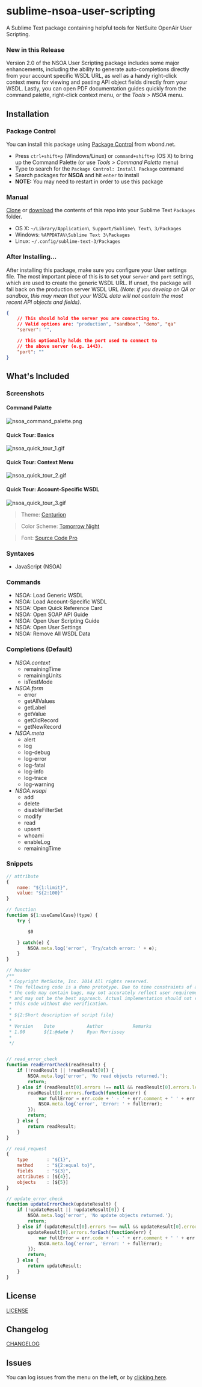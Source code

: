 sublime-nsoa-user-scripting
===================

A Sublime Text package containing helpful tools for NetSuite OpenAir User Scripting.

### New in this Release

Version 2.0 of the NSOA User Scripting package includes some major enhancements, including the ability to generate auto-completions directly from your account specific WSDL URL, as well as a handy right-click context menu for viewing and pasting API object fields directly from your WSDL. Lastly, you can open PDF documentation guides quickly from the command palette, right-click context menu, or the _Tools > NSOA_ menu.

Installation
------------

### Package Control

You can install this package using [Package Control](https://sublime.wbond.net/packages/NSOA) from wbond.net.

- Press `ctrl+shift+p` (Windows/Linux) or `command+shift+p` (OS X) to bring up the Command Palette (or use _Tools > Command Palette_ menu)
- Type to search for the `Package Control: Install Package` command
- Search packages for **NSOA** and hit `enter` to install
- **NOTE:** You may need to restart in order to use this package

### Manual

[Clone](https://rmorrissey23@bitbucket.org/rmorrissey23/sublime-nsoa-user-scripting.git) or [download](https://bitbucket.org/rmorrissey23/sublime-nsoa-user-scripting/get/master.zip) the contents of this repo into your Sublime Text `Packages` folder.

- OS X: `~/Library/Application\ Support/Sublime\ Text\ 3/Packages`
- Windows: `%APPDATA%\Sublime Text 3\Packages`
- Linux: `~/.config/sublime-text-3/Packages`

### After Installing...

After installing this package, make sure you configure your User settings file. The most important piece of this is to set your `server` and `port` settings, which are used to create the generic WSDL URL. If unset, the package will fall back on the production server WSDL URL _(Note: if you develop on QA or sandbox, this may mean that your WSDL data will not contain the most recent API objects and fields)_.

```json
{
    // This should hold the server you are connecting to.
    // Valid options are: "production", "sandbox", "demo", "qa"
    "server": "",

    // This optionally holds the port used to connect to
    // the above server (e.g. 1443).
    "port": ""
}
```

What's Included
---------------

### Screenshots

#### Command Palatte
![nsoa_command_palette.png](https://bitbucket.org/rmorrissey23/sublime-nsoa-user-scripting/raw/master/screenshots/nsoa_command_palette.png "sublime-nsoa-user-scripting")

#### Quick Tour: Basics
![nsoa_quick_tour_1.gif](https://bitbucket.org/rmorrissey23/sublime-nsoa-user-scripting/raw/master/screenshots/nsoa_quick_tour_1.gif "sublime-nsoa-user-scripting")

#### Quick Tour: Context Menu
![nsoa_quick_tour_2.gif](https://bitbucket.org/rmorrissey23/sublime-nsoa-user-scripting/raw/master/screenshots/nsoa_quick_tour_2.gif "sublime-nsoa-user-scripting")

#### Quick Tour: Account-Specific WSDL
![nsoa_quick_tour_3.gif](https://bitbucket.org/rmorrissey23/sublime-nsoa-user-scripting/raw/master/screenshots/nsoa_quick_tour_3.gif "sublime-nsoa-user-scripting")

> Theme: [Centurion](https://sublime.wbond.net/packages/Theme%20-%20Centurion)

> Color Scheme: [Tomorrow Night](https://sublime.wbond.net/packages/Tomorrow%20Color%20Schemes)

> Font: [Source Code Pro](https://github.com/adobe/source-code-pro)

### Syntaxes

- JavaScript (NSOA)

### Commands

- NSOA: Load Generic WSDL
- NSOA: Load Account-Specific WSDL
- NSOA: Open Quick Reference Card
- NSOA: Open SOAP API Guide
- NSOA: Open User Scripting Guide
- NSOA: Open User Settings
- NSOA: Remove All WSDL Data

### Completions (Default)

- _NSOA.context_
    + remainingTime
    + remainingUnits
    + isTestMode
- _NSOA.form_
    + error
    + getAllValues
    + getLabel
    + getValue
    + getOldRecord
    + getNewRecord
- _NSOA.meta_
    + alert
    + log
    + log-debug
    + log-error
    + log-fatal
    + log-info
    + log-trace
    + log-warning
- _NSOA.wsapi_
    + add
    + delete
    + disableFilterSet
    + modify
    + read
    + upsert
    + whoami
    + enableLog
    + remainingTime

### Snippets

```javascript
// attribute
{
    name: "${1:limit}",
    value: "${2:100}"
}

// function
function ${1:useCamelCase}(type) {
    try {

        $0

    } catch(e) {
        NSOA.meta.log('error', 'Try/catch error: ' + e);
    }
}

// header
/**
 * Copyright NetSuite, Inc. 2014 All rights reserved.
 * The following code is a demo prototype. Due to time constraints of a demo,
 * the code may contain bugs, may not accurately reflect user requirements
 * and may not be the best approach. Actual implementation should not reuse
 * this code without due verification.
 *
 * ${2:Short description of script file}
 *
 * Version    Date            Author           Remarks
 * 1.00       ${1:@date }     Ryan Morrissey
 *
 */


// read_error_check
function readErrorCheck(readResult) {
    if (!readResult || !readResult[0]) {
        NSOA.meta.log('error', 'No read objects returned.');
        return;
    } else if (readResult[0].errors !== null && readResult[0].errors.length > 0) {
        readResult[0].errors.forEach(function(err) {
            var fullError = err.code + ' - ' + err.comment + ' ' + err.text;
            NSOA.meta.log('error', 'Error: ' + fullError);
        });
        return;
    } else {
        return readResult;
    }
}

// read_request
{
    type       : "${1}",
    method     : "${2:equal to}",
    fields     : "${3}",
    attributes : [${4}],
    objects    : [${5}]
}

// update_error_check
function updateErrorCheck(updateResult) {
    if (!updateResult || !updateResult[0]) {
        NSOA.meta.log('error', 'No update objects returned.');
        return;
    } else if (updateResult[0].errors !== null && updateResult[0].errors.length > 0) {
        updateResult[0].errors.forEach(function(err) {
            var fullError = err.code + ' - ' + err.comment + ' ' + err.text;
            NSOA.meta.log('error', 'Error: ' + fullError);
        });
        return;
    } else {
        return updateResult;
    }
}

```

License
-------

[LICENSE](https://bitbucket.org/rmorrissey23/sublime-nsoa-user-scripting/raw/master/LICENSE)

Changelog
---------

[CHANGELOG](https://bitbucket.org/rmorrissey23/sublime-nsoa-user-scripting/raw/master/CHANGELOG)

Issues
------

You can log issues from the menu on the left, or by [clicking here](https://bitbucket.org/rmorrissey23/sublime-nsoa-user-scripting/issues/new).